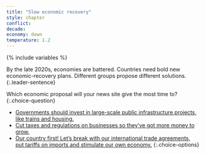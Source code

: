 ```yaml
---
title: "Slow economic recovery"
style: chapter
conflict: 
decade: 
economy: down
temperature: 1.2
---
```


{% include variables %}

By the late 2020s, economies are battered. Countries need bold new economic-recovery plans. Different groups propose different solutions.
{:.leader-sentence}

Which economic proposal will your news site give the most time to?
{:.choice-question}

- [Governments should invest in large-scale public infrastructure projects, like trains and housing.](chapter_green-new-deal.html)
- [Cut taxes and regulations on businesses so they’ve got more money to grow.](chapter_billionaires-get-richer.html)
- [Our country first! Let’s break with our international trade agreements, put tariffs on imports and stimulate our own economy.](chapter_world-trade-is-in-tatters.html)
{:.choice-options}
